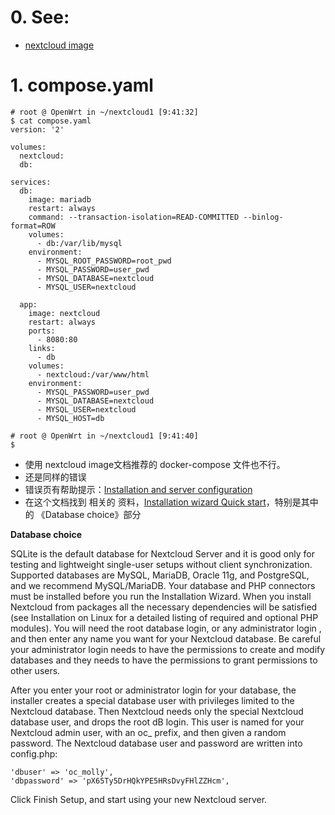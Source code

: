 # 0. See:
  - [nextcloud image](https://hub.docker.com/_/nextcloud)

# 1. compose.yaml
```
# root @ OpenWrt in ~/nextcloud1 [9:41:32] 
$ cat compose.yaml
version: '2'

volumes:
  nextcloud:
  db:

services:
  db:
    image: mariadb
    restart: always
    command: --transaction-isolation=READ-COMMITTED --binlog-format=ROW
    volumes:
      - db:/var/lib/mysql
    environment:
      - MYSQL_ROOT_PASSWORD=root_pwd
      - MYSQL_PASSWORD=user_pwd
      - MYSQL_DATABASE=nextcloud
      - MYSQL_USER=nextcloud

  app:
    image: nextcloud
    restart: always
    ports:
      - 8080:80
    links:
      - db
    volumes:
      - nextcloud:/var/www/html
    environment:
      - MYSQL_PASSWORD=user_pwd
      - MYSQL_DATABASE=nextcloud
      - MYSQL_USER=nextcloud
      - MYSQL_HOST=db

# root @ OpenWrt in ~/nextcloud1 [9:41:40] 
$ 

```
- 使用 nextcloud image文档推荐的 docker-compose 文件也不行。
- 还是同样的错误
- 错误页有帮助提示：[Installation and server configuration](https://docs.nextcloud.com/server/22/admin_manual/installation/index.html)
- 在这个文档找到 相关的 资料，[Installation wizard Quick start](https://docs.nextcloud.com/server/22/admin_manual/installation/installation_wizard.html#quick-start)，特别是其中的 《Database choice》部分


**Database choice**

SQLite is the default database for Nextcloud Server and it is good only for testing and lightweight single-user setups without client synchronization. Supported databases are MySQL, MariaDB, Oracle 11g, and PostgreSQL, and we recommend MySQL/MariaDB. Your database and PHP connectors must be installed before you run the Installation Wizard. When you install Nextcloud from packages all the necessary dependencies will be satisfied (see Installation on Linux for a detailed listing of required and optional PHP modules). You will need the root database login, or any administrator login , and then enter any name you want for your Nextcloud database. Be careful your administrator login needs to have the permissions to create and modify databases and they needs to have the permissions to grant permissions to other users.

After you enter your root or administrator login for your database, the installer creates a special database user with privileges limited to the Nextcloud database. Then Nextcloud needs only the special Nextcloud database user, and drops the root dB login. This user is named for your Nextcloud admin user, with an oc_ prefix, and then given a random password. The Nextcloud database user and password are written into config.php:
```
'dbuser' => 'oc_molly',
'dbpassword' => 'pX65Ty5DrHQkYPE5HRsDvyFHlZZHcm',
```
Click Finish Setup, and start using your new Nextcloud server.

